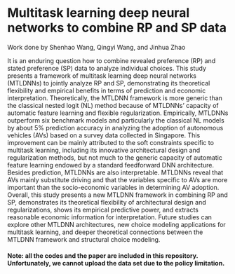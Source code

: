 # Multitask learning deep neural networks to combine RP and SP data
Work done by Shenhao Wang, Qingyi Wang, and Jinhua Zhao

It is an enduring question how to combine revealed preference (RP) and stated preference (SP) data to analyze individual choices. This study presents a framework of multitask learning deep neural networks (MTLDNNs) to jointly analyze RP and SP, demonstrating its theoretical flexibility and empirical benefits in terms of prediction and economic interpretation. Theoretically, the MTLDNN framework is more generic than the classical nested logit (NL) method because of MTLDNNs’ capacity of automatic feature learning and flexible regularization. Empirically, MTLDNNs outperform six benchmark models and particularly the classical NL models by about 5% prediction accuracy in analyzing the adoption of autonomous vehicles (AVs) based on a survey data collected in Singapore. This improvement can be mainly attributed to the soft constraints specific to multitask learning, including its innovative architectural design and regularization methods, but not much to the generic capacity of automatic feature learning endowed by a standard feedforward DNN architecture. Besides prediction, MTLDNNs are also interpretable. MTLDNNs reveal that AVs mainly substitute driving and that the variables specific to AVs are more important than the socio-economic variables in determining AV adoption. Overall, this study presents a new MTLDNN framework in combining RP and SP, demonstrates its theoretical flexibility of architectural design and regularizations, shows its empirical predictive power, and extracts reasonable economic information for interpretation. Future studies can explore other MTLDNN architectures, new choice modeling applications for multitask learning, and deeper theoretical connections between the MTLDNN framework and structural choice modeling.

#### Note: all the codes and the paper are included in this repository. Unfortunately, we cannot upload the data set due to the policy limitation.

